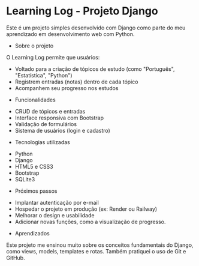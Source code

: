 # Learning Log - Projeto Django

Este é um projeto simples desenvolvido com Django como parte do meu aprendizado em desenvolvimento web com Python.

* Sobre o projeto

O Learning Log permite que usuários:

- Voltado para a criação de tópicos de estudo (como "Português", "Estatística", "Python")
- Registrem entradas (notas) dentro de cada tópico
- Acompanhem seu progresso nos estudos

* Funcionalidades

- CRUD de tópicos e entradas
- Interface responsiva com Bootstrap
- Validação de formulários
- Sistema de usuários (login e cadastro)

* Tecnologias utilizadas

- Python
- Django
- HTML5 e CSS3
- Bootstrap
- SQLite3

* Próximos passos

- Implantar autenticação por e-mail
- Hospedar o projeto em produção (ex: Render ou Railway)
- Melhorar o design e usabilidade
- Adicionar novas funções, como a visualização de progresso.



* Aprendizados

Este projeto me ensinou muito sobre os conceitos fundamentais do Django, como views, models, templates e rotas. Também pratiquei o uso de Git e GitHub.


